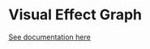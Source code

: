 # Visual Effect Graph

[See documentation here](https://github.com/Unity-Technologies/ScriptableRenderPipeline/wiki/Visual-Effect-Graph)